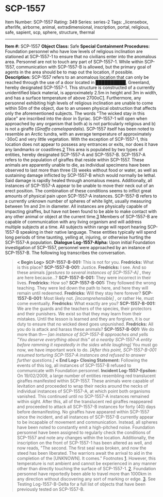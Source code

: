 # SCP-1557
Item Number: SCP-1557
Rating: 349
Series: series-2
Tags: _licensebox, afterlife, airborne, animal, extradimensional, inscription, portal, religious, safe, sapient, scp, sphere, structure, thermal

---

**Item #:** SCP-1557
**Object Class:** Safe
**Special Containment Procedures:** Foundation personnel who have low levels of religious inclination are stationed at SCP-1557-1 to ensure that no civilians enter into the anomalous area. Personnel are not to touch any part of SCP-1557-1. While within SCP-1557, communication with SCP-1557-B is allowed, but the primary goal of agents in the area should be to map out the location, if possible.
**Description:** SCP-1557 refers to an anomalous location that can only be reached through the use of a door located in ██████████, Greenland, hereby designated SCP-1557-1. This structure is constructed of a currently unidentified black material, is approximately 2.5m in height and 3m in width, and has a surface temperature of above 2700oC[1](javascript:;). Furthermore, any personnel exhibiting high levels of religious inclination are unable to come within 50m of the object, due to an unseen physical obstruction that affects only the aforementioned subjects. The words "The wicked stay in this place" are inscribed into the door in Syriac. SCP-1557-1 will open when approached by any organism that both a) is not particularly religious and b) is not a giraffe (_Giraffa camelopardalis_).
SCP-1557 itself has been noted to resemble an Arctic tundra, with an average temperature of approximately -30oC and very little vegetation. With the exception of SCP-1557-1, this location does not appear to possess any entrances or exits, nor does it have any landmarks or coastlines.[2](javascript:;) This area is populated by two types of entities, hereby designated SCP-1557-A and SCP-1557-B.
SCP-1557-A refers to the population of giraffes that reside within SCP-1557. These animals are apparently unable to die, as individual specimens have been observed to last more than three (3) weeks without food or water, as well as sustaining damage inflicted by SCP-1557-B which would normally be lethal. Said damage is rapidly healed through anomalous means. Additionally, all instances of SCP-1557-A appear to be unable to move their neck out of an erect position. The combination of these conditions seems to inflict great amounts of physical pain upon SCP-1557-A instances.
SCP-1557-B refers to a currently unknown number of spheres of white light, usually measuring between 1m and 2m in diameter. All instances are physically capable of impacting giraffes, but have not been found to be able to make contact with any other animal or object at the current time.[3](javascript:;) Members of SCP-1557-B are capable of communication with any living organism and will address multiple subjects at a time. All subjects within range will report hearing SCP-1557-B speaking in their native language. These entities typically will spend long periods of time taunting, yelling at, injuring, or otherwise hurting the SCP-1557-A population.
**Dialogue Log-1557-Alpha:** Upon initial Foundation investigation of SCP-1557, personnel were approached by an instance of SCP-1557-B. The following log transcribes the conversation.
> **< Begin Log>**
> **SCP-1557-B-001:** This is not for you.
> **Fredricks:** What is this place?
> **SCP-1557-B-001:** Justice.
> **Fredricks:** I see. And so these animals _[gestures to several instances of SCP-1557-A]_ , they are here because…?
> **SCP-1557-B-001:** They were incorrect in their lives.
> **Fredricks:** How so?
> **SCP-1557-B-001:** They followed the wrong teaching. They were led down the path to here, and here they will remain until redeemed.
> **Fredricks:** Will they stay here forever?
> **SCP-1557-B-001:** Most likely not. _[incomprehensible]_ , or rather He, must come eventually.
> **Fredricks:** What exactly are you?
> **SCP-1557-B-001:** We are the guards and the teachers of the species, their protectors and their punishers. We exist so that they may learn from their mistakes. Until the lesson is learned and they are forgiven, it is our duty to ensure that no wicked deed goes unpunished.
> **Fredricks:** All you do is attack and harass these animals?
> **SCP-1557-B-001:** We do more than th— _[an instance of SCP-1557-B approaches and yells "You deserve everything about this" at a nearby SCP-1557-A entity before ramming it repeatedly in the sides while laughing]_ You must go now, we have important work to do.
> _[After this point, SCP-1557-B-001 resumed torturing SCP-1557-A instances and refused to answer further questions.]_
> **< End Log>**
> **Closing Statement:** Following the events of this log, all instances of SCP-1557-B refused to communicate with Foundation personnel.
**Incident Log-1557-Epsilon:** On 19/02/2009, a large number of entities resembling red translucent giraffes manifested within SCP-1557. These animals were capable of levitation and proceeded to wrap their necks around the necks of individual instances of SCP-1557-A, at which point both organisms vanished. This continued until no SCP-1557-A instances remained within sight. After this, all of the translucent red giraffes reappeared and proceeded to attack all SCP-1557-B instances for forty (40) days before demanifesting.
No giraffes have appeared within SCP-1557 since the incident, and all instances of SCP-1557-B currently appear to be incapable of movement and communication. Instead, all spheres have been noted to constantly emit a high-pitched noise. Foundation personnel have been assigned to regularly check the conditions of SCP-1557 and note any changes within the location.
Additionally, the inscription on the front of SCP-1557-1 has been altered as well, and now reads, "The second. The first seal was broken, and now the steed has been liberated. The warriors await the arrival to aid in the completion of the [UNKNOWN]. It comes."
Footnotes
[1](javascript:;). However, this temperature is not ambient and cannot be experienced in any manner other than directly touching the surface of SCP-1557-1.
[2](javascript:;). Foundation personnel have reportedly been able to travel more than 1000km in any direction without discovering any sort of marking or edge.
[3](javascript:;). See Testing Log-1557-B-Delta for a full list of objects that have been previously tested on SCP-1557-B.